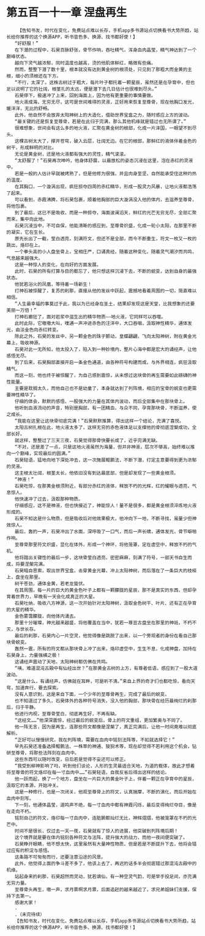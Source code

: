 # 第五百一十一章 涅盘再生
        【告知书友，时代在变化，免费站点难以长存，手机app多书源站点切换看书大势所趋，站长给你推荐的这个换源APP，听书音色多、换源、找书都好使！】
       “好舒服！”
       在下潜的过程中，石昊百脉舒张，骨节作响，吞吐精气，浑身血肉晶莹，精气神达到了一个巅峰状态。
       越向下灵气越浓郁，同时温度也越高，烫的他肌体鲜红，略微有些痛。
       然而，整整下潜了数十里，根本就没有达到黄金树的根须处，只见到了那粗大而金黄的主根，细小的须根还在下方。
       “不行，太深了。这株古树过于粗大，每片叶子都托着一颗星辰，虽然还是在孕育中，但也足以说明了它的壮阔，根茎扎的太远，便是潜下去几日估计也很难到尽头。”
       石昊停下，极速冲了上来，回到海面上，因为他有更重要的事情要做。
       地火液成海，无穷无尽，这可是世间难得的灵液，正好用来恢复至尊骨，现在他胸口发光，暖洋洋，无比的舒畅。
       此外，他自然不会放弃太阳神树上的大造化，借助世界宝盒之力，随时感应上方的波动。
       “最关键的还是恢复至尊骨，若是在此归于完满，那么其他机缘就是错过也无所谓了。”
       很难想象，世间会有这么多的地火液，汇聚在黄金树的根部，化成一片泽国，一眼望不到尽头。
       这棵古树太大了，撑开苍穹，破入云层，壮阔无边。在它的根部，那鲜红的液体伴着金色的树干，形成鲜明的对比。
       无论是黄金树，还是地火液都有强大的灵性，精气滚滚。
       “太舒服了！”石昊再次呻吟，他身体舒展，以最放松的姿态沉浸在这里，泡在赤红的灵液中。
       若是一般的人估计早就被烤熟了，但是他修为很强，并且肉身至坚，自然能承受住这种灼热的温度。
       在其胸口，一个漩涡出现，疯狂掠夺四周的赤红精华，形成一股灵力风暴，让地火液都浩荡了起来。
       可以看到，赤霞沸腾，将石昊包裹，顺着他胸部的巨大漩涡没入他的体内，去滋养至尊骨，将他包裹。
       到了最后，这已不是吸收，而是一种掠夺，海面波澜滔天，鲜红的光芒无穷无尽，全部汇聚而来，集中向此地。
       石昊沉浸当中，不可自保，他能清晰的感应到，至尊骨炽盛，化成一轮小太阳，在那里不断的凝实，它在生长。
       原先长出了一截，莹白透亮，刻满符文，但还不是全部，而今不断重生，符文一枚又一枚的跳出，烙印在上。
       一个拳头高的小人盘坐骨上，宝相庄严，口诵真经，随着这种变化，随着灵气潮汐而共鸣，气息越来越强大。
       这是一种惊人的变化，在向好的方面发展。
       此时，石昊的所有打算与目的都忘了，他只想这样沉浸下去，不断的蜕变，达到自身的最强状态。
       他犹若浴火的凤凰，等待着一场新生！
       打神石被惊醒了，复苏的刹那，直接从他的发丝中跃起，震撼地看着周围的一切，简直难以相信。
       “人生最幸福的事莫过于此，我以为已经身在圣土，结果却发现这是天堂，比我想象的还要美丽一万倍！”
       打神石癫狂了，面对岩浆中滋生出的精华物质——地火液，它同样可以吞噬。
       此时此际，它嗷嗷大叫，噗通一声冲进赤色的汪洋中，大口吞咽，汲取神性精华，通体发光，由淡金色向赤红转变。
       除此之外，石昊的发丝中，另一颗金色的珠子颤动，皇蝶翩翩，飞向太阳神树，附在黄金光幕上，吸收神源。
       石昊对此一无所知，他太投入了，陷入到一种妙境内，整片心海中都是宏大的诵经声，让他感悟无尽。
       到了后来，石昊胸部直接开启一条金色通道，由各种符号构建而成，与外界相连，疯狂汲取精气。
       而这一刻，他也终于被惊醒了，为自己感到震惊，从未想过这块骨的再生需要如此磅礴的神性能量。
       主要是耽搁太久，而他自己也不是幼童了，本身就达到了列阵境，相应的宝骨的蜕变也更需要神性精华了。
       仔细的体会，默默的感悟，一股强大的力量在其体内波动，而后全部集中在那块骨上。
       他听到血液流动的声音，特别是胸部，有一团精血，与众不同，孕育那块骨，不断滋养，使之成长。
       “我能在这里让这块骨彻底完满！”石昊默默推算，得出这样一个结论，充满了喜悦。
       太阳古树扎根在此，地火液太多了，这样无穷的赤色液体足以支撑他的骨彻底涅槃成功，全部长好。
       就这样，整整过了三天三夜，石昊觉得那骨快要长成了，近乎完满无缺。
       “不对，还是差了一点，只是这地火液虽然为海量，但并非神液，层次不够高，始终难以推向一个巅峰，实现最后的圆满。”
       石昊轻语，猛地向地下深处冲去，这一次施展鲲鹏法，不断下潜，打定主意要得到更为浓郁的灵液。
       这主根太壮阔，根茎太长，他依旧没有到达最底部，但是却发现了一些黄金根须。
       “神液！”
       石昊吃惊，在那黄金根须附近，有部分赤红的液体，释放不朽的光辉，红的耀眼与透亮，气息惊人。
       他快速冲了过去，汲取那种物质。
       仔细感应，这不是神液，但也快接近了，神能惊人！量不是很多，都是黄金根须淬炼地火液形成的。
       石昊不知这是什么物质，但是吸收后对他效果极大，他冲向下一地，不断寻找，虽量少但神效惊人。
       最后，轰的一声，石昊冲出了水面，深呼吸了一口气，而后一声长啸，通体发光，骨节噼啪作响。
       至尊骨那里符文炽盛，显化在体外，形成一个神环，将他笼罩，定在虚空中，释放不朽的气机。
       他将踏出关键性的最后一步，这块骨莹白透亮，密密麻麻，刻满了符号，一部天书自生而成，将要涅槃完满。
       石昊暗自思索，取出世界宝盒，击穿黄金光幕，冲上太阳神树，而后落在了一条巨大的枝桠上，盘坐在那里。
       树干苍劲，通体金黄，若老龙蛰伏。
       在其周围，每一片的巨大的黄金色叶子上都有一颗朦胧的星辰，那不是真实的东西，但却孕育着世界力，早晚有一天会化成真正的大星。
       石昊吐纳，吸收八方神源，这一次开始针对太阳神树，汲取金色树干、叶片、还有正在孕育的大星的精华。
       金色雾霭朦胧，向他体内涌去。
       那里十分璀璨，神光越来越盛，将他覆盖在当中，犹若一尊亘古盘坐在那里的神祇，不朽不灭，与世长存。
       最后的刹那，石昊内心一片空灵，他觉得像是跳脱了出来，以一个旁观者的身份在看自己那块骨蜕变。
       轰然一震，所有的符文都从那块骨上冲了出来，烙印虚空中，生生不息，化成神盘，加持在石昊身上，力量强横之极！
       这诵经声震动了天地，太阳神树都仿佛在共鸣。
       “咦，难道混沌古殿中有仙经出世？”在那黄金古树的上方，有尊者低语，感应到了一股大道波动。
       “这是什么，有诵经声，仿佛就在耳畔，可是听不清。”来自上界的奇才们也都吃惊，看向天穹，加速奔行，要去探索。
       没有人意识到，这是来自下面，一个少年的至尊骨再生，完成了最后的蜕变。
       也不知道过了多久，石昊体外的各种符号消失，没入他的胸部，那块骨在经历最绚烂的刹那后，归于平静。
       他进行内视，至尊骨莹白，彻底再生好，不再有缺。
       “这经文……”他深深震惊，经过最后的蜕变后，骨上的符文重组，更加繁奥与不同了。
       他一阵无言，因为是再生，连那些符文都像是涅槃了，真正完满后，让他一时间竟难以彻底解析。
       “正好可以慢慢研究，我在列阵境，需要在血肉中铭刻法阵等，不如就选择它！”
       早先石昊还准备选择鲲鹏法、一株草的神通、狻猊术等，现在却觉得不若利用这个机会，钻研至尊骨，将那些法阵刻在血肉中。
       这些东西可以随时改变，日后若是觉得不妥还可以修正。
       “我受到柳神影响了吗，听到他们谈论，人形的生灵最适合天地，为道的载体，故此才想着将至尊骨的符文烙印在每一寸血肉中……”石昊轻语，自我反省后得出这样的结论。
       他一跃而起，换了一个地方，盘坐在一片巨大的黄金叶子上，伴着一颗正在孕育中的星辰，汲取它的本源，开始冲关。
       这是一种修行，也是一次闭关，他观至尊骨上的符文，认真揣摩，不断的演化，而后开始在血肉中刻写。
       下一刻，他通体晶莹，道鸣声不绝，每一寸血肉中都有神霞闪烁，最后变得绚烂夺目，像是在走向不朽。
       铭刻自己的符文，烙印每一寸血肉中，连脏腑都灿烂无比，神辉熠熠，他被笼罩在不朽的光芒中。
       时间不是很长，仅过去一天一夜，石昊就有了惊人的进展，他突破到列阵境后期！
       这个境界就是要在体内铭刻各种符文与法阵，提升强大的战力，而他一夜间便突破了。
       石昊睁开眼睛，他不想太快，这里虽然有大量神性物质，但是若是不断提升下去，他将会错过应有的积淀与感悟。
       这条路不可匆匆而行，还要注意沿途的风景。
       此外，他觉得上面的争斗差不多了，他该上去了，再迟的话多半会彻底错过那混沌古殿中的机缘。
       站起身来的刹那，石昊超然而灵动，犹若谪仙，有一种空灵气韵，可是举手投足间，亦充满无穷力量。
       至尊骨头再生，嗷一声，求月票啊求月票，后面追赶的越来越近了，求兄弟姐妹们支援，保持下去第一。
       感谢大家！
       .
       .（未完待续）
       【告知书友，时代在变化，免费站点难以长存，手机app多书源站点切换看书大势所趋，站长给你推荐的这个换源APP，听书音色多、换源、找书都好使！】
